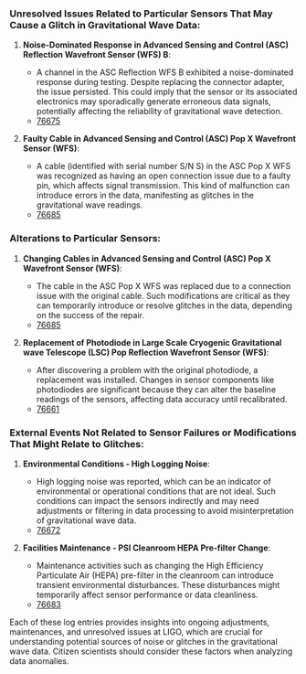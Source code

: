 ### Unresolved Issues Related to Particular Sensors That May Cause a Glitch in Gravitational Wave Data:

1. **Noise-Dominated Response in Advanced Sensing and Control (ASC) Reflection Wavefront Sensor (WFS) B**:
   - A channel in the ASC Reflection WFS B exhibited a noise-dominated response during testing. Despite replacing the connector adapter, the issue persisted. This could imply that the sensor or its associated electronics may sporadically generate erroneous data signals, potentially affecting the reliability of gravitational wave detection.
   - [76675](https://alog.ligo-la.caltech.edu/aLOG/index.php?callRep=76675)

2. **Faulty Cable in Advanced Sensing and Control (ASC) Pop X Wavefront Sensor (WFS)**:
   - A cable (identified with serial number S/N S) in the ASC Pop X WFS was recognized as having an open connection issue due to a faulty pin, which affects signal transmission. This kind of malfunction can introduce errors in the data, manifesting as glitches in the gravitational wave readings.
   - [76685](https://alog.ligo-la.caltech.edu/aLOG/index.php?callRep=76685)

### Alterations to Particular Sensors:

1. **Changing Cables in Advanced Sensing and Control (ASC) Pop X Wavefront Sensor (WFS)**:
   - The cable in the ASC Pop X WFS was replaced due to a connection issue with the original cable. Such modifications are critical as they can temporarily introduce or resolve glitches in the data, depending on the success of the repair.
   - [76685](https://alog.ligo-la.caltech.edu/aLOG/index.php?callRep=76685)

2. **Replacement of Photodiode in Large Scale Cryogenic Gravitational wave Telescope (LSC) Pop Reflection Wavefront Sensor (WFS)**:
   - After discovering a problem with the original photodiode, a replacement was installed. Changes in sensor components like photodiodes are significant because they can alter the baseline readings of the sensors, affecting data accuracy until recalibrated.
   - [76661](https://alog.ligo-la.caltech.edu/aLOG/index.php?callRep=76661)

### External Events Not Related to Sensor Failures or Modifications That Might Relate to Glitches:

1. **Environmental Conditions - High Logging Noise**:
   - High logging noise was reported, which can be an indicator of environmental or operational conditions that are not ideal. Such conditions can impact the sensors indirectly and may need adjustments or filtering in data processing to avoid misinterpretation of gravitational wave data.
   - [76672](https://alog.ligo-la.caltech.edu/aLOG/index.php?callRep=76672)

2. **Facilities Maintenance - PSI Cleanroom HEPA Pre-filter Change**:
   - Maintenance activities such as changing the High Efficiency Particulate Air (HEPA) pre-filter in the cleanroom can introduce transient environmental disturbances. These disturbances might temporarily affect sensor performance or data cleanliness.
   - [76683](https://alog.ligo-la.caltech.edu/aLOG/index.php?callRep=76683)

Each of these log entries provides insights into ongoing adjustments, maintenances, and unresolved issues at LIGO, which are crucial for understanding potential sources of noise or glitches in the gravitational wave data. Citizen scientists should consider these factors when analyzing data anomalies.